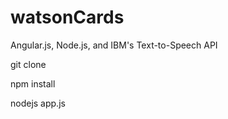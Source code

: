 # watsonCards
Angular.js, Node.js, and IBM's Text-to-Speech API

git clone 

npm install

nodejs app.js
